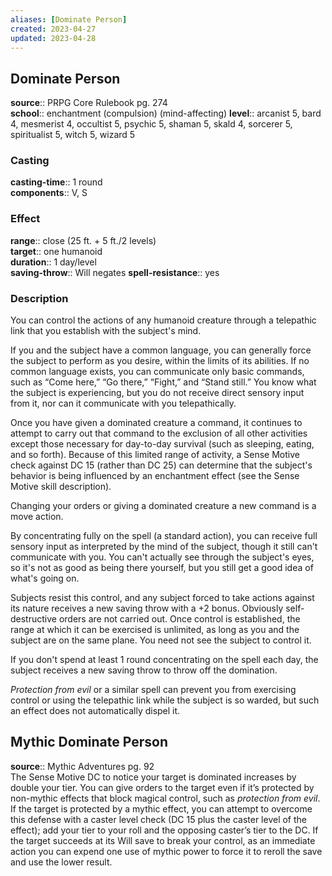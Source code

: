 ```yaml
---
aliases: [Dominate Person]
created: 2023-04-27
updated: 2023-04-28
---
```


## Dominate Person

**source**:: PRPG Core Rulebook pg. 274  
**school**:: enchantment (compulsion) (mind-affecting)
**level**:: arcanist 5, bard 4, mesmerist 4, occultist 5, psychic 5, shaman 5, skald 4, sorcerer 5, spiritualist 5, witch 5, wizard 5

### Casting

**casting-time**:: 1 round  
**components**:: V, S

### Effect

**range**:: close (25 ft. + 5 ft./2 levels)  
**target**:: one humanoid  
**duration**:: 1 day/level  
**saving-throw**:: Will negates
**spell-resistance**:: yes

### Description

You can control the actions of any humanoid creature through a telepathic link that you establish with the subject's mind.  
  
If you and the subject have a common language, you can generally force the subject to perform as you desire, within the limits of its abilities. If no common language exists, you can communicate only basic commands, such as “Come here,” “Go there,” “Fight,” and “Stand still.” You know what the subject is experiencing, but you do not receive direct sensory input from it, nor can it communicate with you telepathically.  
  
Once you have given a dominated creature a command, it continues to attempt to carry out that command to the exclusion of all other activities except those necessary for day-to-day survival (such as sleeping, eating, and so forth). Because of this limited range of activity, a Sense Motive check against DC 15 (rather than DC 25) can determine that the subject's behavior is being influenced by an enchantment effect (see the Sense Motive skill description).  
  
Changing your orders or giving a dominated creature a new command is a move action.  
  
By concentrating fully on the spell (a standard action), you can receive full sensory input as interpreted by the mind of the subject, though it still can't communicate with you. You can't actually see through the subject's eyes, so it's not as good as being there yourself, but you still get a good idea of what's going on.  
  
Subjects resist this control, and any subject forced to take actions against its nature receives a new saving throw with a +2 bonus. Obviously self-destructive orders are not carried out. Once control is established, the range at which it can be exercised is unlimited, as long as you and the subject are on the same plane. You need not see the subject to control it.  
  
If you don't spend at least 1 round concentrating on the spell each day, the subject receives a new saving throw to throw off the domination.  
  
*Protection from evil* or a similar spell can prevent you from exercising control or using the telepathic link while the subject is so warded, but such an effect does not automatically dispel it.

## Mythic Dominate Person

**source**:: Mythic Adventures pg. 92  
The Sense Motive DC to notice your target is dominated increases by double your tier. You can give orders to the target even if it’s protected by non-mythic effects that block magical control, such as *protection from evil*. If the target is protected by a mythic effect, you can attempt to overcome this defense with a caster level check (DC 15 plus the caster level of the effect); add your tier to your roll and the opposing caster’s tier to the DC. If the target succeeds at its Will save to break your control, as an immediate action you can expend one use of mythic power to force it to reroll the save and use the lower result.

